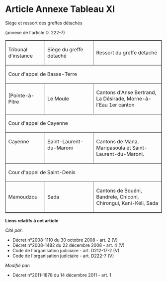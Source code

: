 # Article Annexe Tableau XI

Siège et ressort des greffes détachés

(annexe de l'article D. 222-7)

<table align="center" border="1" width="718" cellpadding="0" cellspacing="0">
  <tbody>
    <tr>
      <td width="129">

Tribunal d'instance 

</td>
      <td width="240">

Siège du greffe détaché 

</td>
      <td width="349">

Ressort du greffe détaché 

</td>
    </tr>
    <tr>
      <td colspan="3" width="718">

Cour d'appel de Basse-Terre 

</td>
    </tr>
    <tr>
      <td width="129">

[Pointe-à-Pitre 

</td>
      <td width="240">

Le Moule 

</td>
      <td width="349">

Cantons d'Anse Bertrand, La Désirade, Morne-à-l'Eau 1er canton 

</td>
    </tr>
    <tr>
      <td colspan="3" width="718">

Cour d'appel de Cayenne 

</td>
    </tr>
    <tr>
      <td valign="top" width="129">

Cayenne 

</td>
      <td width="240" valign="top">

Saint-Laurent-du-Maroni 

</td>
      <td valign="top" width="349">

Cantons de Mana, Maripasoula et Saint-Laurent-du-Maroni. 

</td>
    </tr>
    <tr>
      <td colspan="3">

Cour d'appel de Saint-Denis 

</td>
    </tr>
    <tr>
      <td width="129">

Mamoudzou 

</td>
      <td width="240">

Sada 

</td>
      <td width="349">

Cantons de Bouéni, Bandrele, Chiconi, Chirongui, Kani-Kéli, Sada 

</td>
    </tr>
  </tbody>
</table>

**Liens relatifs à cet article**

_Cité par_:

  - Décret n°2008-1110 du 30 octobre 2008 - art. 2 (V)
  - Décret n°2008-1482 du 22 décembre 2008 - art. 4 (V)
  - Code de l'organisation judiciaire - art. D212-17-2 (V)
  - Code de l'organisation judiciaire - art. D222-7 (V)

_Modifié par_:

  - Décret n°2011-1878 du 14 décembre 2011 - art. 1
